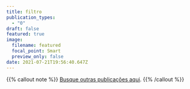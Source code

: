 ```yaml
---
title: filtro
publication_types:
  - "0"
draft: false
featured: true
image:
  filename: featured
  focal_point: Smart
  preview_only: false
date: 2021-07-21T19:56:40.647Z
---
```


{{% callout note %}}
[Busque outras publicações aqui](./publication/).
{{% /callout %}}

